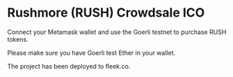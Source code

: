 # Rushmore (RUSH) Crowdsale ICO

Connect your Metamask wallet and use the Goerli testnet to purchase RUSH tokens.

Please make sure you have Goerli test Ether in your wallet.

The project has been deployed to fleek.co.
